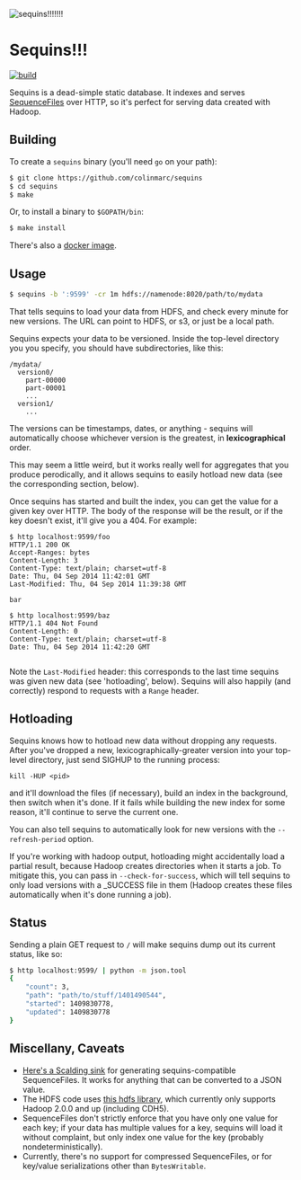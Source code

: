![sequins!!!!!!!](http://i.imgur.com/M67cs6V.jpg)

Sequins!!!
==========

[![build](https://travis-ci.org/colinmarc/sequins.svg?branch=master)](https://travis-ci.org/colinmarc/sequins)

Sequins is a dead-simple static database. It indexes and serves [SequenceFiles][1]
over HTTP, so it's perfect for serving data created with Hadoop.

Building
--------

To create a `sequins` binary (you'll need `go` on your path):

```sh
$ git clone https://github.com/colinmarc/sequins
$ cd sequins
$ make
```

Or, to install a binary to `$GOPATH/bin`:

```sh
$ make install
```

There's also a [docker image](https://registry.hub.docker.com/u/colinmarc/sequins/).

Usage
-----

```sh
$ sequins -b ':9599' -cr 1m hdfs://namenode:8020/path/to/mydata
```

That tells sequins to load your data from HDFS, and check every minute for new
versions. The URL can point to HDFS, or s3, or just be a local path.

Sequins expects your data to be versioned. Inside the top-level directory you
you specify, you should have subdirectories, like this:

```
/mydata/
  version0/
    part-00000
    part-00001
    ...
  version1/
    ...
```

The versions can be timestamps, dates, or anything - sequins will automatically
choose whichever version is the greatest, in **lexicographical** order.

This may seem a little weird, but it works really well for aggregates that you
produce perodically, and it allows sequins to easily hotload new data (see the
corresponding section, below).

Once sequins has started and built the index, you can get the value for a given
key over HTTP. The body of the response will be the result, or if the key
doesn't exist, it'll give you a 404. For example:

```
$ http localhost:9599/foo
HTTP/1.1 200 OK
Accept-Ranges: bytes
Content-Length: 3
Content-Type: text/plain; charset=utf-8
Date: Thu, 04 Sep 2014 11:42:01 GMT
Last-Modified: Thu, 04 Sep 2014 11:39:38 GMT

bar
```

```
$ http localhost:9599/baz
HTTP/1.1 404 Not Found
Content-Length: 0
Content-Type: text/plain; charset=utf-8
Date: Thu, 04 Sep 2014 11:42:20 GMT


```

Note the `Last-Modified` header: this corresponds to the last time sequins was
given new data (see 'hotloading', below). Sequins will also happily
(and correctly) respond to requests with a `Range` header.

Hotloading
----------

Sequins knows how to hotload new data without dropping any requests. After
you've dropped a new, lexicographically-greater version into your top-level
directory, just send SIGHUP to the running process:

`kill -HUP <pid>`

and it'll download the files (if necessary), build an index in the background,
then switch when it's done. If it fails while building the new index for some
reason, it'll continue to serve the current one.

You can also tell sequins to automatically look for new versions with the
`--refresh-period` option.

If you're working with hadoop output, hotloading might accidentally load a
partial result, because Hadoop creates directories when it starts a job. To
mitigate this, you can pass in `--check-for-success`, which will tell sequins to
only load versions with a _SUCCESS file in them (Hadoop creates these files
automatically when it's done running a job).

Status
------

Sending a plain GET request to `/` will make sequins dump out its current
status, like so:

```sh
$ http localhost:9599/ | python -m json.tool
{
    "count": 3,
    "path": "path/to/stuff/1401490544",
    "started": 1409830778,
    "updated": 1409830778
}
```

Miscellany, Caveats
-------------------

 - [Here's a Scalding sink][2] for generating sequins-compatible SequenceFiles.
 It works for anything that can be converted to a JSON value.
 - The HDFS code uses [this hdfs library][3], which currently only supports
 Hadoop 2.0.0 and up (including CDH5).
 - SequenceFiles don't strictly enforce that you have only one value for each
 key; if your data has multiple values for a key, sequins will load it without
 complaint, but only index one value for the key (probably
 nondeterministically).
 - Currently, there's no support for compressed SequenceFiles, or for key/value
 serializations other than `BytesWritable`.

[1]: http://hadoop.apache.org/docs/current/api/org/apache/hadoop/io/SequenceFile.html
[2]: https://gist.github.com/colinmarc/ca4a54b9ae9364471b8d
[3]: https://github.com/colinmarc/hdfs
